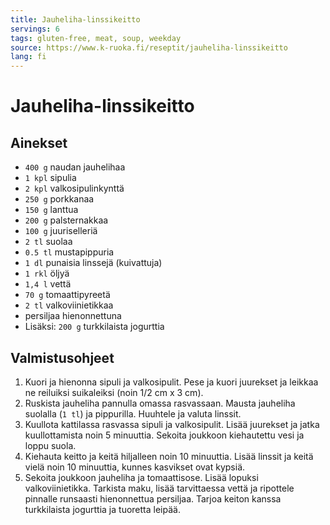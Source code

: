 ```yaml
---
title: Jauheliha-linssikeitto
servings: 6
tags: gluten-free, meat, soup, weekday
source: https://www.k-ruoka.fi/reseptit/jauheliha-linssikeitto
lang: fi
---
```


# Jauheliha-linssikeitto

## Ainekset

- `400 g` naudan jauhelihaa
- `1 kpl` sipulia
- `2 kpl` valkosipulinkynttä
- `250 g` porkkanaa
- `150 g` lanttua
- `200 g` palsternakkaa
- `100 g` juuriselleriä
- `2 tl` suolaa
- `0.5 tl` mustapippuria
- `1 dl` punaisia linssejä (kuivattuja)
- `1 rkl` öljyä
- `1,4 l` vettä
- `70 g` tomaattipyreetä
- `2 tl` valkoviinietikkaa
- persiljaa hienonnettuna
- Lisäksi: `200 g` turkkilaista jogurttia

## Valmistusohjeet

1. Kuori ja hienonna sipuli ja valkosipulit. Pese ja kuori juurekset ja leikkaa ne reiluiksi suikaleiksi (noin 1/2 cm x 3 cm).
1. Ruskista jauheliha pannulla omassa rasvassaan. Mausta jauheliha suolalla (`1 tl`) ja pippurilla. Huuhtele ja valuta linssit.
1. Kuullota kattilassa rasvassa sipuli ja valkosipulit. Lisää juurekset ja jatka kuullottamista noin 5 minuuttia. Sekoita joukkoon kiehautettu vesi ja loppu suola.
1. Kiehauta keitto ja keitä hiljalleen noin 10 minuuttia. Lisää linssit ja keitä vielä noin 10 minuuttia, kunnes kasvikset ovat kypsiä.
1. Sekoita joukkoon jauheliha ja tomaattisose. Lisää lopuksi valkoviinietikka. Tarkista maku, lisää tarvittaessa vettä ja ripottele pinnalle runsaasti hienonnettua persiljaa. Tarjoa keiton kanssa turkkilaista jogurttia ja tuoretta leipää.
